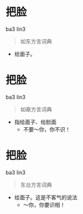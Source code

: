# 把脸
ba3 lin3
> 如东方言词典
- 给面子。

# 把脸
ba3 lin3
> 如皋方言词典
- 指给面子、给脸面
  - 不要～你，你不识！

# 把脸
ba3 lin3
> 东台方言词典
- 给面子。这是不客气的说法
  - ～你，你要识相！

